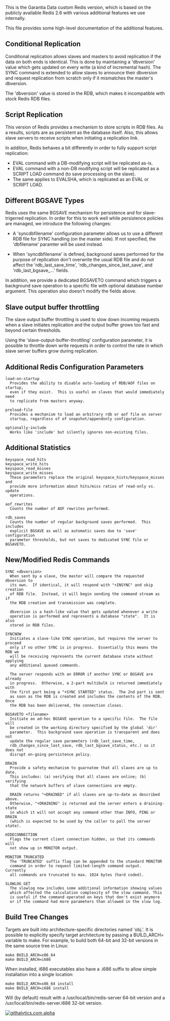 This is the Garantia Data custom Redis version, which is based on the publicly
available Redis 2.6 with various additional features we use internally.

This file provides some high-level documentation of the additional features.

Conditional Replication
-----------------------

Conditional replication allows slaves and masters to avoid replication if the
data on both ends is identical.  This is done by maintaining a 'dbversion'
value which gets updated on every write (a kind of incremental hash). The
SYNC command is extended to allow slaves to announce their dbversion and
request replication from scratch only if it mismatches the master's dbversion.

The 'dbversion' value is stored in the RDB, which makes it incompatible with
stock Redis RDB files.


Script Replication
------------------

This version of Redis provides a mechanism to store scripts in RDB files. As
a results, scripts are as persistent as the database itself.  Also, this
allows slave servers to receive scripts when initiating a replication link.

In addition, Redis behaves a bit differently in order to fully support
script replication:
- EVAL command with a DB-modifying script will be replicated as-is.
- EVAL command with a non-DB modifying script will be replicated as a 
  SCRIPT LOAD command (to save processing on the slave).
- The same applies to EVALSHA, which is replicated as an EVAL or SCRIPT LOAD.


Different BGSAVE Types
----------------------

Redis uses the same BGSAVE mechanism for persistence and for slave-trigerred
replication.  In order for this to work well while persistence policies are
managed, we introduce the following changes:

- A 'syncdbfilename' configuration parameter allows us to use a different
  RDB file for SYNC handling (on the master side).  If not specified, the
  'dbfilename' paramter will be used instead.

- When 'syncdbfilename' is defined, background saves performed for the
  purpose of replication don't overwrite the usual RDB file and do not
  affect the 'rdb_last_save_time', 'rdb_changes_since_last_save',
  and 'rdb_last_bgsave_...' fields.

In addition, we provide a dedicated BGSAVETO command which triggers a
background save operation to a specific file with optional database number
argument. This operation also doesn't modify the fields above.


Slave output buffer throttling
------------------------------

The slave output buffer throttling is used to slow down incoming requests
when a slave initiates replication and the output buffer grows too fast
and beyond certain thresholds.

Using the 'slave-output-buffer-throttling' configuration parameter, it is
possible to throttle down write requests in order to control the rate in
which slave server buffers grow during replication.


Additional Redis Configuration Parameters
-----------------------------------------

```
load-on-startup
  Provides the ability to disable auto-loading of RDB/AOF files on startup,
  even if they exist.  This is useful on slaves that would immediately need
  to replicate from masters anyway.

preload-file
  Provides a mechanism to load an arbitrary rdb or aof file on server
  startup, regardless of of snapshot/appendonly configuration.

optionally-include
  Works like 'include' but silently ignores non-existing files.
```

Additional Statistics
---------------------

```
keyspace_read_hits
keyspace_write_hits
keyspace_read_misses
keyspace_write_misses
  These parameters replace the original keyspace_hists/keyspace_misses and
  provide more information about hits/miss ratios of read-only vs. update
  operations.

aof_rewrites
  Counts the number of AOF rewrites performed.

rdb_saves
  Counts the number of regular background saves performed.  This includes
  explicit BGSAVE as well as automatic saves due to 'save' configuration
  parameter thresholds, but not saves to dedicated SYNC file or BGSAVETO.
```

New/Modified Redis Commands
---------------------------

```
SYNC <dbversion>
  When sent by a slave, the master will compare the requested dbversion to
  its own.  If identical, it will respond with "+INSYNC" and skip creation
  of RDB file.  Instead, it will begin sending the command stream as if
  the RDB creation and transmission was complete.

  dbversion is a hash-like value that gets updated whenever a write
  operation is performed and represents a database "state".  It is also
  stored in RDB files.

SYNCNOW
  Initiates a slave-like SYNC operation, but requires the server to proceed
  only if no other SYNC is in progress.  Essentially this means the RDB we
  will be receiving represents the current database state without applying
  any additional queued commands.

  The server responds with an ERROR if another SYNC or BGSAVE are already
  in progress.  Otherwise, a 2-part multibulk is returned immediately with
  the first part being a "+SYNC STARTED" status.  The 2nd part is sent
  as soon as the RDB is created and includes the contents of the RDB. Once
  the RDB has been delivered, the connection closes.

BGSAVETO <filename>
  Initiate an ad-hoc BGSAVE operation to a specific file.  The file will
  be created in the working directory specified by the global 'dir'
  parameter.  This background save operation is transparent and does not
  update the regular save parameters (rdb_last_save_time,
  rdb_changes_since_last_save, rdb_last_bgsave_status, etc.) so it does not
  disrupt on-going persistence policy.

DRAIN
  Provide a safety mechanism to guarnatee that all slaves are up to date.
  This includes: (a) verifying that all slaves are online; (b) verifying
  that the network buffers of slave connections are empty.

  DRAIN returns "+DRAINED" if all slaves are up-to-date as described above.
  Otherwise, "+DRAINING" is returned and the server enters a draining-state
  in which it will not accept any command other than INFO, PING or DRAIN
  (which is expected to be used by the caller to poll the server state).

HIDECONNECTION
  Flags the current client connection hidden, so that its commands will
  not show up in MONITOR output.

MONITOR TRUNCATED
  The 'TRUNCATED' suffix flag can be appended to the standard MONITOR
  command in order to request limited-length command output.  Currently
  all commands are truncated to max. 1024 bytes (hard coded).

SLOWLOG GET
  The slowlog now includes some additional information showing values
  which affected the calculation complexity of the slow command. This
  is useful if the command operated on keys that don't exist anymore
  or if the command had more parameters than allowed in the slow log.
```

Build Tree Changes
------------------

Targets are built into architecture-specific directories named 'obj.<ARCH>'.
It is possible to explicitly specify target architecture by passing a
BUILD_ARCH= variable to make.  For example, to build both 64-bit and 32-bit
versions in the same source tree in Linux:

```
make BUILD_ARCH=x86_64
make BUILD_ARCH=i686
```

When installed, i686 executables also have a .i686 suffix to allow simple
installation into a single location:

```
make BUILD_ARCH=x86_64 install
make BUILD_ARCH=i686 install
```

Will (by default) result with a /usr/local/bin/redis-server 64-bit version
and a /usr/local/bin/redis-server.i686 32-bit version.


[![githalytics.com alpha](https://cruel-carlota.pagodabox.com/ce4c1161c17a84e88ed541d89e4edf5f "githalytics.com")](http://githalytics.com/GarantiaData/redis)

